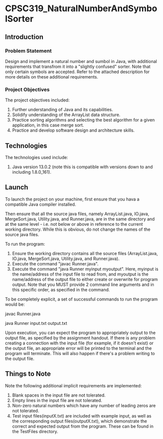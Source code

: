 # CPSC319_NaturalNumberAndSymbolSorter

## Introduction

### Problem Statement

Design and implement a natural number and sumbol in Java, with additional requirements that transfrom it into a "slightly confused" sorter. Note that only certain symbols are accepted. Refer to the attached description for more details on these additional requirements.

### Project Objectives

The project objectives included:

1. Further understanding of Java and its capabilities.
2. Solidify understanding of the ArrayList data structure.
3. Practice sorting algorithms and selecting the best algorithm for a given application, in this case merge sort.
4. Practice and develop software design and architecture skills.

## Technologies

The technologies used include:

1. Java version 13.0.2 (note this is compatible with versions down to and including 1.8.0_161).

## Launch

To launch the project on your machine, first ensure that you hava a compatible Java compiler installed. 

Then ensure that all the source java files, namely ArrayList.java, IO.java, MergeSort.java, Utility.java, and Runner.java, are in the same directory and at the same level - i.e. not below or above in reference to the current working directory. While this is obvious, do not change the names of the source java files.

To run the program:

1. Ensure the working directory contains all the source files (ArrayList.java, IO.java, MergeSort.java, Utility.java, and Runner.java).
2. Execute the command "javac Runner.java".
3. Execute the command "java Runner myinput myoutput". Here, myinput is the name/address of the input file to read from, and myoutput is the name/address of the output file to either create or overwrite for program output. Note that you MUST provide 2 command line arguments and in this specific order, as specified in the command.

To be completely explicit, a set of successful commands to run the program would be:

javac Runner.java

java Runner input.txt output.txt

Upon execution, you can expect the program to appropriately output to the output file, as specified by the assignment handout. If there is any problem creating a connection with the input file (for example, if it doesn't exist) or the output file, an appropriate error will be printed to the terminal and the program will terminate. This will also happen if there's a problem writing to the output file.

## Things to Note

Note the following additional implicit requirements are implemented:

1. Blank spaces in the input file are not tolerated.
2. Empty lines in the input file are not tolerated.
3. Non-zero natural numbers which have any number of leading zeros are not tolerated.
5. Test input files(inputX.txt) are included with example input, as well as the corresponding output files(outputX.txt), which demonstrate the correct and expected output from the program. These can be found in the TestFiles directory.
